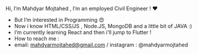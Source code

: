 Hi, I’m Mahdyar Mojtahed , I’m an employed Civil Engineer ! :heart:
- But I’m interested in Programming :heart_eyes:
- Now i know HTML/CSS/JS , Node.JS, MongoDB and a little bit of JAVA :)
- I’m currently learning React and then i'll jump to Flutter !
- How to reach me :
- email: mahdyarmojtahed@gmail.com / instagram : @mahdyarmojtahed 

